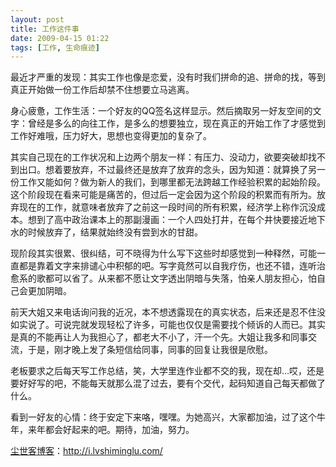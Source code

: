 ```yaml
---
layout: post
title: 工作这件事
date: 2009-04-15 01:22
tags: [工作, 生命痕迹]
---
```

最近才严重的发现：其实工作也像是恋爱，没有时我们拼命的追、拼命的找，等到真正开始做一份工作后却禁不住想要立马逃离。

身心疲惫，工作生活：一个好友的QQ签名这样显示。然后摘取另一好友空间的文字：曾经是多么的向往工作，是多么的想要独立，现在真正的开始工作了才感觉到工作好难哦，压力好大，思想也变得更加的复杂了。

其实自己现在的工作状况和上边两个朋友一样：有压力、没动力，欲要突破却找不到出口。想着要放弃，不过最终还是放弃了放弃的念头，因为知道：就算换了另一份工作又能如何？做为新人的我们，到哪里都无法跨越工作经验积累的起始阶段。这个阶段现在看来可能是痛苦的，但过后一定会因为这个阶段的积累而有所为。放弃现在的工作，就意味者放弃了之前这一段时间的所有积累，经济学上称作沉没成本。想到了高中政治课本上的那副漫画：一个人四处打井，在每个井快要接近地下水的时候放弃了，结果就始终没有尝到水的甘甜。

现阶段其实很累、很纠结，可不晓得为什么写下这些时却感觉到一种释然，可能一直都是靠着文字来排谴心中积郁的吧。写字竟然可以自我疗伤，也还不错，连听治愈系的歌都可以省了。从来都不愿让文字透出阴暗与失落，怕亲人朋友担心，怕自己会更加阴暗。

前天大姐又来电话询问我的近况，本不想透露现在的真实状态，后来还是忍不住没如实说了。可说完就发现轻松了许多，可能也仅仅是需要找个倾诉的人而已。其实是真的不能再让人为我担心了，都老大不小了，汗一个先。大姐让我多和同事交流，于是，刚才晚上发了条短信给同事，同事的回复让我很是欣慰。

老板要求之后每天写工作总结，笑，大学里连作业都不交的我，现在却…哎，还是要好好写的吧，不能每天就那么混了过去，要有个交代，起码知道自己每天都做了什么。

看到一好友的心情：终于安定下来咯，嘿嘿。为她高兴，大家都加油，过了这个牛年，来年都会好起来的吧。期待，加油，努力。

<a href="http://i.lvshiminglu.com/">尘世客博客</a>：<a href="http://i.lvshiminglu.com/">http://i.lvshiminglu.com/</a>

